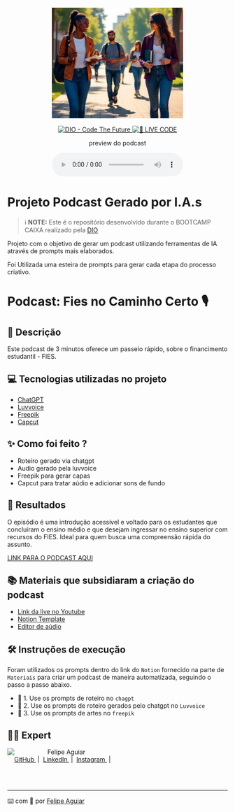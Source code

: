 <p align="center">
<img 
    src="./assets/estudantes.png"
    width="300"
/>
</p>

<p align="center">
<a href="https://dio.me/">
    <img 
        src="https://img.shields.io/badge/DIO-Code_The_Future-28DA77?logo=youtube" 
        alt="DIO - Code The Future">
</a>
<a href="https://dio.me/">
<img 
    src="https://img.shields.io/badge/🔴_LIVE_CODE-FF5E72" 
    alt="🔴 LIVE CODE">
</a>
</p>

<p align="center">
    preview do podcast
</p>

<div align="center">
    <audio src="output/Podcast Fies Editado.MP3" controls title="Podcast editado"></audio>
</div>

# Projeto Podcast Gerado por I.A.s


 > ℹ️ **NOTE:** Este é o repositório desenvolvido durante o BOOTCAMP CAIXA realizado pela [DIO](https://dio.me)

Projeto com o objetivo de gerar um podcast utilizando ferramentas de IA através de prompts mais elaborados.

Foi Utilizada uma esteira de prompts para gerar cada etapa do processo criativo.

# Podcast: Fies no Caminho Certo 🎙️

## 📒 Descrição
Este podcast de 3 minutos oferece um passeio rápido, sobre o financimento estudantil - FIES.


## 💻 Tecnologias utilizadas no projeto

- [ChatGPT](https://chat.openai.com/) 
- [Luvvoice](https://luvvoice.com/br)
- [Freepik](https://br.freepik.com/)
- [Capcut](https://www.capcut.com/pt-br/)

## ✨ Como foi feito ?

- Roteiro gerado via chatgpt
- Audio gerado pela luvvoice
- Freepik para gerar capas
- Capcut para tratar aúdio e adicionar sons de fundo

## 🚀 Resultados
O episódio é uma introdução acessível e voltado para os estudantes que concluíram o ensino médio e que desejam ingressar no ensino superior com recursos do FIES. Ideal para quem busca uma compreensão rápida do assunto.

[LINK PARA O PODCAST AQUI](https://github.com/BMXC8282/prompts-for-podcast-generate-by-ia/blob/main/output/Podcast%20Fies%20Editado.mp3)

## 📚 Materiais que subsidiaram a criação do podcast

- [Link da live no Youtube](https://www.youtube.com)
- [Notion Template](https://helpful-jump-17b.notion.site/PAS-Podcast-AI-Studio-210489e15d7a4a73b743bb159e45d06f?pvs=4)
- [Editor de aúdio](https://www.capcut.com/editor?from_page=landing_page&__action_from=picture_V%C3%ADdeos%20profissionais%20em%20minutos,%20n%C3%A3o%20em%20horas.)


## 🛠️ Instruções de execução

Foram utilizados os prompts dentro do link do `Notion` fornecido na parte de `Materiais` para criar um podcast de maneira automatizada, seguindo  o passo a passo abaixo.

- 🤖 1. Use os prompts de roteiro no `chagpt`
- 🤖 2. Use os prompts de roteiro gerados pelo chatgpt no  `Luvvoice`
- 🤖 3. Use os prompts de artes no `freepik`

## 👨‍💻 Expert


<p>
    <img 
      align=left 
      margin=10 
      width=80 
      src="https://avatars.githubusercontent.com/u/37452836?v=4"
    />
    <p>&nbsp&nbsp&nbspFelipe Aguiar<br>
    &nbsp&nbsp&nbsp
    <a 
        href="https://github.com/felipeAguiarCode">
        GitHub
    </a>
    &nbsp;|&nbsp;
    <a 
        href="www.linkedin.com/in/felipe-exe">
        LinkedIn
    </a>
    &nbsp;|&nbsp;
    <a 
        href="https://www.instagram.com/felipeaguiar.exe/">
        Instagram
    </a>
    &nbsp;|&nbsp;</p>
</p>
<br/><br/>
<p>

---

⌨️ com 💜 por [Felipe Aguiar](https://github.com/felipeAguiarCode)
